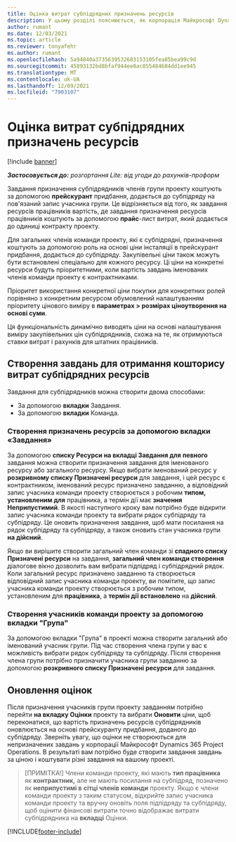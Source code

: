 ```yaml
---
title: Оцінка витрат субпідрядних призначень ресурсів
description: У цьому розділі пояснюється, як корпорація Майкрософт Dynamics 365 Project Operations обчислює оцінку витрат субпідрядних призначень ресурсів.
author: rumant
ms.date: 12/03/2021
ms.topic: article
ms.reviewer: tonyafehr
ms.author: rumant
ms.openlocfilehash: 5a94840a3735639532683153105fea85bea99c9d
ms.sourcegitcommit: 45893132bd8bfaf944ee0ac855484684dd1ee945
ms.translationtype: MT
ms.contentlocale: uk-UA
ms.lasthandoff: 12/09/2021
ms.locfileid: "7903107"
---
```

# <a name="cost-estimation-of-subcontracted-resource-assignments"></a>Оцінка витрат субпідрядних призначень ресурсів

[!include [banner](../../includes/dataverse-preview.md)]

_**Застосовується до:** розгортання Lite: від угоди до рахунків-проформ_

Завдання призначення субпідрядників членів групи проекту коштують за допомогою **прейскурант** придбання, додається до субпідряду на пов'язаний запис учасника групи. Це відрізняється від того, як завдання ресурсів працівників вартість, де завдання призначення ресурсів працівників коштують за допомогою **прайс**-лист витрат, який додається до одиниці контракту проекту. 

Для загальних членів команди проекту, які є субпідрядні, призначення коштують за допомогою роль на основі ціни інсталяції в прейскурант придбання, додається до субпідряду. Закупівельні ціни також можуть бути встановлені спеціально для кожного ресурсу. Ці ціни на конкретні ресурси будуть пріоритетними, коли вартість завдань іменованих членів команди проекту є контрактниками. 

Пріоритет використання конкретної ціни покупки для конкретних ролей порівняно з конкретним ресурсом обумовлений налаштуванням пріоритету цінового виміру в **параметрах > розмірах ціноутворення на основі суми**.

Ця функціональність динамічно виводять ціни на основі налаштування виміру закупівельних цін субпідрядників, схожа на те, як отримуються ставки витрат і рахунків для штатних працівників. 

## <a name="creating-task-assignments-for-getting-cost-estimates-of-subcontractor-resources"></a>Створення завдань для отримання кошторису витрат субпідрядних ресурсів

Завдання для субпідрядників можна створити двома способами: 
- За допомогою **вкладки** Завдання.
- За допомогою **вкладки** Команда.

### <a name="creating-resources-assignments-using-the-tasks-tab"></a>Створення призначень ресурсів за допомогою вкладки «Завдання»
За допомогою **списку Ресурси на вкладці Завдання для** **певного** завдання можна створити призначення завдання для іменованого ресурсу або загального ресурсу. Якщо вибрати іменований ресурс у **розкривному списку Призначені ресурси** для завдання, і цей ресурс є контрактником, іменований ресурс призначено завданню, а відповідний запис учасника команди проекту створюється з робочим **типом, установленим для** працівника, а термін дії має **значення** **Неприпустимий**. В якості наступного кроку вам потрібно буде відкрити запис учасника команди проекту та вибрати рядок субпідряду та субпідряду. Це оновить призначення завдання, щоб мати посилання на рядок субпідряду та субпідряду, а також оновить стан учасника групи **на дійсний**.

Якщо ви вирішите створити загальний член команди зі **спадного списку Призначені ресурси** на завдання, **загальний член команди створення** діалогове вікно дозволить вам вибрати підпідряд і субпідрядний рядок. Коли загальний ресурс призначено завданню та створюється відповідний запис учасника команди проекту, ви помітите, що запис учасника команди проекту створюється з робочим типом, установленим для **працівника**, а **термін дії встановлено** на **дійсний**.

### <a name="creating-project-team-members-using-the-team-tab"></a>Створення учасників команди проекту за допомогою вкладки "Група"
За допомогою вкладки "Група" в проекті можна створити загальний або іменований учасник групи. Під час створення члена групи у вас є можливість вибрати рядок субпідряду та субпідряду. Після створення члена групи потрібно призначити учасника групи завданню за допомогою **розкривного списку Призначені ресурси** для завдання. 

## <a name="updating-estimates"></a>Оновлення оцінок
Після призначення учасників групи проекту завданням потрібно перейти **на вкладку Оцінки** проекту та вибрати **Оновити** ціни, щоб переконатися, що вартість призначень ресурсів субпідрядників оновлюється на основі прейскуранту придбання, доданого до субпідряду. Зверніть увагу, що оцінки не створюються для непризначених завдань у корпорації Майкрософт Dynamics 365 Project Operations. В результаті вам потрібно буде створити завдання завдань за ціною і коштувати різні завдання на вашому проекті. 

> [ПРИМІТКА!] Члени команди проекту, які мають **тип працівника** як **контрактник,** але не мають посилання на субпідряд, позначено як **неприпустимі в** **сітці членів команди** проекту. Якщо є члени команди проекту з таким статусом, відкрийте запис учасника команди проекту та вручну оновіть поля підпідряду та субпідряду, щоб оцінити фінансові витрати точно відображає витрати субпідрядника на **вкладці** Оцінки. 


[!INCLUDE[footer-include](../../includes/footer-banner.md)]
